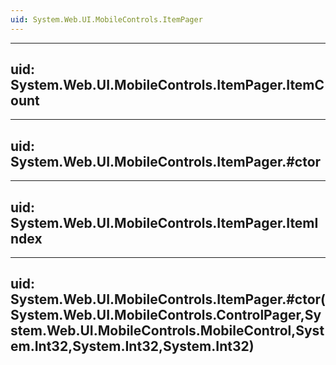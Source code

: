 ```yaml
---
uid: System.Web.UI.MobileControls.ItemPager
---
```


---
uid: System.Web.UI.MobileControls.ItemPager.ItemCount
---

---
uid: System.Web.UI.MobileControls.ItemPager.#ctor
---

---
uid: System.Web.UI.MobileControls.ItemPager.ItemIndex
---

---
uid: System.Web.UI.MobileControls.ItemPager.#ctor(System.Web.UI.MobileControls.ControlPager,System.Web.UI.MobileControls.MobileControl,System.Int32,System.Int32,System.Int32)
---
